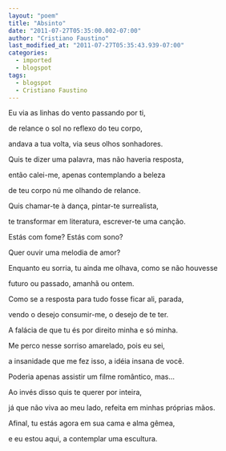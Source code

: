 ```yaml
---
layout: "poem"
title: "Absinto"
date: "2011-07-27T05:35:00.002-07:00"
author: "Cristiano Faustino"
last_modified_at: "2011-07-27T05:35:43.939-07:00"
categories:
  - imported
  - blogspot
tags:
  - blogspot
  - Cristiano Faustino
---
```


Eu via as linhas do vento passando por ti,

de relance o sol no reflexo do teu corpo,

andava a tua volta, via seus olhos sonhadores.

Quis te dizer uma palavra, mas não haveria resposta,

então calei-me, apenas contemplando a beleza

de teu corpo nú me olhando de relance.

Quis chamar-te à dança, pintar-te surrealista,

te transformar em literatura, escrever-te uma canção.

Estás com fome? Estás com sono?

Quer ouvir uma melodia de amor?

Enquanto eu sorria, tu ainda me olhava, como se não houvesse 

futuro ou passado, amanhã ou ontem.

Como se a resposta para tudo fosse ficar ali, parada,

vendo o desejo consumir-me, o desejo de te ter.

A falácia de que tu és por direito minha e só minha.

Me perco nesse sorriso amarelado, pois eu sei,

a insanidade que me fez isso, a idéia insana de você.

Poderia apenas assistir um filme romântico, mas...

Ao invés disso quis te querer por inteira,

já que não viva ao meu lado, refeita em minhas próprias mãos.

Afinal, tu estás agora em sua cama e alma gêmea,

e eu estou aqui, a contemplar uma escultura.
